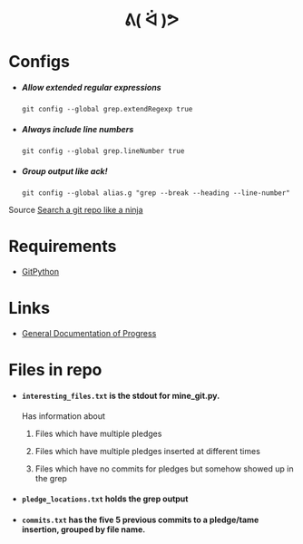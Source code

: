# <center> ᕕ( ᐛ )ᕗ </center>

# Configs
* #####  Allow extended regular expressions
    `git config --global grep.extendRegexp true`
* #####  Always include line numbers <br>
    `git config --global grep.lineNumber true`
* #####  Group output like ack!
    `git config --global alias.g "grep --break --heading --line-number"`


Source [Search a git repo like a ninja](http://travisjeffery.com/b/2012/02/search-a-git-repo-like-a-ninja/)

# Requirements
* [GitPython](https://github.com/gitpython-developers/GitPython)

# Links
* [General Documentation of Progress](https://docs.google.com/document/d/1VXyJoxYt7o5XYmYGgnslxCLMEDZLoXGFu2RJJPBCMwI/edit?usp=sharing)

# Files in repo
* #### `interesting_files.txt` is the stdout for mine_git.py.
    Has information about
    1. Files which have multiple pledges

    2. Files which have multiple pledges inserted at different times

    3. Files which have no commits for pledges but somehow showed up in the grep

* #### `pledge_locations.txt` holds the grep output
* #### `commits.txt` has the five 5 previous commits to a pledge/tame insertion, grouped by file name.
